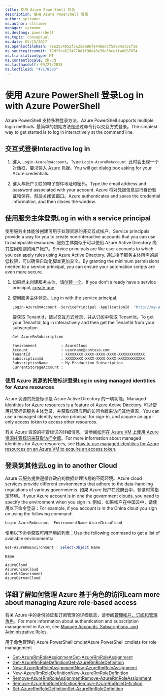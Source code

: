 ```yaml
---
title: 使用 Azure PowerShell 登录
description: 使用 Azure PowerShell 登录
author: sptramer
ms.author: sttramer
manager: carmonm
ms.devlang: powershell
ms.topic: conceptual
ms.date: 05/15/2017
ms.openlocfilehash: 71a2554052f5a25ea86fe44b6dcf5d9343c81f3e
ms.sourcegitcommit: 19dffee617477001f98d43e39a50ce1fad087b74
ms.translationtype: HT
ms.contentlocale: zh-CN
ms.lasthandoff: 09/27/2018
ms.locfileid: "47178385"
---
```

# <a name="log-in-with-azure-powershell"></a><span data-ttu-id="11aca-103">使用 Azure PowerShell 登录</span><span class="sxs-lookup"><span data-stu-id="11aca-103">Log in with Azure PowerShell</span></span>

<span data-ttu-id="11aca-104">Azure PowerShell 支持多种登录方法。</span><span class="sxs-lookup"><span data-stu-id="11aca-104">Azure PowerShell supports multiple login methods.</span></span> <span data-ttu-id="11aca-105">最简单的初始方法是通过命令行以交互方式登录。</span><span class="sxs-lookup"><span data-stu-id="11aca-105">The simplest way to get started is to log in interactively at the command line.</span></span>

## <a name="interactive-log-in"></a><span data-ttu-id="11aca-106">交互式登录</span><span class="sxs-lookup"><span data-stu-id="11aca-106">Interactive log in</span></span>

1. <span data-ttu-id="11aca-107">键入 `Login-AzureRmAccount`。</span><span class="sxs-lookup"><span data-stu-id="11aca-107">Type `Login-AzureRmAccount`.</span></span> <span data-ttu-id="11aca-108">此时会出现一个对话框，要求输入 Azure 凭据。</span><span class="sxs-lookup"><span data-stu-id="11aca-108">You will get dialog box asking for your Azure credentials.</span></span>

2. <span data-ttu-id="11aca-109">键入与帐户关联的电子邮件地址和密码。</span><span class="sxs-lookup"><span data-stu-id="11aca-109">Type the email address and password associated with your account.</span></span> <span data-ttu-id="11aca-110">Azure 将对凭据信息进行身份验证和保存，然后关闭该窗口。</span><span class="sxs-lookup"><span data-stu-id="11aca-110">Azure authenticates and saves the credential information, and then closes the window.</span></span>

## <a name="log-in-with-a-service-principal"></a><span data-ttu-id="11aca-111">使用服务主体登录</span><span class="sxs-lookup"><span data-stu-id="11aca-111">Log in with a service principal</span></span>

<span data-ttu-id="11aca-112">使用服务主体能够创建可用于处理资源的非交互式帐户。</span><span class="sxs-lookup"><span data-stu-id="11aca-112">Service principals provide a way for you to create non-interactive accounts that you can use to manipulate resources.</span></span> <span data-ttu-id="11aca-113">服务主体类似于可以使用 Azure Active Directory 向其应用规则的用户帐户。</span><span class="sxs-lookup"><span data-stu-id="11aca-113">Service principals are like user accounts to which you can apply rules using Azure Active Directory.</span></span> <span data-ttu-id="11aca-114">通过授予服务主体所需的最低权限，可以确保自动化脚本更加安全。</span><span class="sxs-lookup"><span data-stu-id="11aca-114">By granting the minimum permissions needed to a service principal, you can ensure your automation scripts are even more secure.</span></span>

1. <span data-ttu-id="11aca-115">如果尚未创建服务主体，请[创建一个](create-azure-service-principal-azureps.md)。</span><span class="sxs-lookup"><span data-stu-id="11aca-115">If you don't already have a service principal, [create one](create-azure-service-principal-azureps.md).</span></span>

2. <span data-ttu-id="11aca-116">使用服务主体登录。</span><span class="sxs-lookup"><span data-stu-id="11aca-116">Log in with the service principal.</span></span>

    ```powershell
    Login-AzureRmAccount -ServicePrincipal -ApplicationId  "http://my-app" -Credential $pscredential -TenantId $tenantid
    ```

    <span data-ttu-id="11aca-117">要获取 TenantId，请以交互方式登录，并从订阅中获取 TenantId。</span><span class="sxs-lookup"><span data-stu-id="11aca-117">To get your TenantId, log in interactively and then get the TenantId from your subscription.</span></span>

    ```powershell
    Get-AzureRmSubscription
    ```

    ```output
    Environment           : AzureCloud
    Account               : username@contoso.com
    TenantId              : XXXXXXXX-XXXX-XXXX-XXXX-XXXXXXXXXXXX
    SubscriptionId        : XXXXXXXX-XXXX-XXXX-XXXX-XXXXXXXXXXXX
    SubscriptionName      : My Production Subscription
    CurrentStorageAccount :
    ```

### <a name="log-in-using-managed-identities-for-azure-resources"></a><span data-ttu-id="11aca-118">使用 Azure 资源的托管标识登录</span><span class="sxs-lookup"><span data-stu-id="11aca-118">Log in using managed identities for Azure resources</span></span>

<span data-ttu-id="11aca-119">Azure 资源的托管标识是 Azure Active Directory 的一项功能。</span><span class="sxs-lookup"><span data-stu-id="11aca-119">Managed identities for Azure resources is a feature of Azure Active Directory.</span></span> <span data-ttu-id="11aca-120">可以使用托管标识服务主体登录，并获取仅限应用的访问令牌来访问其他资源。</span><span class="sxs-lookup"><span data-stu-id="11aca-120">You can use a managed identity service principal for sign-in, and acquire an app-only access token to access other resources.</span></span>

<span data-ttu-id="11aca-121">有关 Azure 资源的托管标识的详细信息，请参阅[如何在 Azure VM 上使用 Azure 资源托管标识来获取访问令牌](/azure/active-directory/managed-identities-azure-resources/how-to-use-vm-token)。</span><span class="sxs-lookup"><span data-stu-id="11aca-121">For more information about managed identities for Azure resources, see [How to use managed identities for Azure resources on an Azure VM to acquire an access token](/azure/active-directory/managed-identities-azure-resources/how-to-use-vm-token).</span></span>

## <a name="log-in-to-another-cloud"></a><span data-ttu-id="11aca-122">登录到其他云</span><span class="sxs-lookup"><span data-stu-id="11aca-122">Log in to another Cloud</span></span>

<span data-ttu-id="11aca-123">Azure 云服务提供遵循各政府的数据处理法规的不同环境。</span><span class="sxs-lookup"><span data-stu-id="11aca-123">Azure cloud services provide different environments that adhere to the data-handling regulations of various governments.</span></span> <span data-ttu-id="11aca-124">如果 Azure 帐户在政府云中，登录时需指定环境。</span><span class="sxs-lookup"><span data-stu-id="11aca-124">If your Azure account is in one the government clouds, you need to specify the environment when you sign in.</span></span> <span data-ttu-id="11aca-125">例如，如果帐户在中国云中，请使用以下命令登录：</span><span class="sxs-lookup"><span data-stu-id="11aca-125">For example, if you account is in the China cloud you sign on using the following command:</span></span>

```powershell
Login-AzureRmAccount -EnvironmentName AzureChinaCloud
```

<span data-ttu-id="11aca-126">使用以下命令获取可用环境的列表：</span><span class="sxs-lookup"><span data-stu-id="11aca-126">Use the following command to get a list of available environments:</span></span>

```powershell
Get-AzureRmEnvironment | Select-Object Name
```

```output
Name
----
AzureCloud
AzureChinaCloud
AzureUSGovernment
AzureGermanCloud
```

## <a name="learn-more-about-managing-azure-role-based-access"></a><span data-ttu-id="11aca-127">详细了解如何管理 Azure 基于角色的访问</span><span class="sxs-lookup"><span data-stu-id="11aca-127">Learn more about managing Azure role-based access</span></span>

<span data-ttu-id="11aca-128">有关 Azure 中的身份验证和订阅管理的详细信息，请参阅[管理帐户、订阅和管理角色](/azure/active-directory/role-based-access-control-configure)。</span><span class="sxs-lookup"><span data-stu-id="11aca-128">For more information about authentication and subscription management in Azure, see [Manage Accounts, Subscriptions, and Administrative Roles](/azure/active-directory/role-based-access-control-configure).</span></span>

<span data-ttu-id="11aca-129">用于角色管理的 Azure PowerShell cmdlet</span><span class="sxs-lookup"><span data-stu-id="11aca-129">Azure PowerShell cmdlets for role management</span></span>

* [<span data-ttu-id="11aca-130">Get-AzureRmRoleAssignment</span><span class="sxs-lookup"><span data-stu-id="11aca-130">Get-AzureRmRoleAssignment</span></span>](/powershell/module/AzureRM.Resources/Get-AzureRmRoleAssignment)
* [<span data-ttu-id="11aca-131">Get-AzureRmRoleDefinition</span><span class="sxs-lookup"><span data-stu-id="11aca-131">Get-AzureRmRoleDefinition</span></span>](/powershell/module/AzureRM.Resources/Get-AzureRmRoleDefinition)
* [<span data-ttu-id="11aca-132">New-AzureRmRoleAssignment</span><span class="sxs-lookup"><span data-stu-id="11aca-132">New-AzureRmRoleAssignment</span></span>](/powershell/module/AzureRM.Resources/New-AzureRmRoleAssignment)
* [<span data-ttu-id="11aca-133">New-AzureRmRoleDefinition</span><span class="sxs-lookup"><span data-stu-id="11aca-133">New-AzureRmRoleDefinition</span></span>](/powershell/module/AzureRM.Resources/New-AzureRmRoleDefinition)
* [<span data-ttu-id="11aca-134">Remove-AzureRmRoleAssignment</span><span class="sxs-lookup"><span data-stu-id="11aca-134">Remove-AzureRmRoleAssignment</span></span>](/powershell/module/AzureRM.Resources/Remove-AzureRmRoleAssignment)
* [<span data-ttu-id="11aca-135">Remove-AzureRmRoleDefinition</span><span class="sxs-lookup"><span data-stu-id="11aca-135">Remove-AzureRmRoleDefinition</span></span>](/powershell/module/AzureRM.Resources/Remove-AzureRmRoleDefinition)
* [<span data-ttu-id="11aca-136">Set-AzureRmRoleDefinition</span><span class="sxs-lookup"><span data-stu-id="11aca-136">Set-AzureRmRoleDefinition</span></span>](/powershell/moduel/AzureRM.Resources/Set-AzureRmRoleDefinition)
